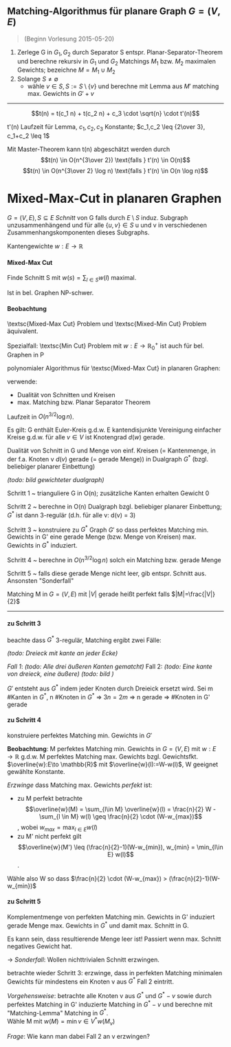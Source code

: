 ## Matching-Algorithmus für planare Graph $G=(V,E)$

> (Beginn Vorlesung 2015-05-20)

1. Zerlege G in $G_1, G_2$ durch Separator S entspr. Planar-Separator-Theorem und berechne rekursiv in $G_1$ und $G_2$ Matchings $M_1$ bzw. $M_2$ maximalen Gewichts; bezeichne $M=M_1 \cup M_2$
2. Solange $S\neq \emptyset$
	* wähle $v \in S, S:=S\setminus{\{v\}}$ und berechne mit Lemma aus $M'$ matching max. Gewichts in $G'+v$

---

$$t(n) = t(c_1 n) + t(c_2 n) + c_3 \cdot \sqrt{n} \cdot t'(n)$$

t'(n) Laufzeit für Lemma, $c_1,c_2,c_3$ Konstante; $c_1,c_2 \leq {2\over 3}, c_1+c_2 \leq 1$


Mit Master-Theorem kann t(n) abgeschätzt werden durch
$$t(n) \in O(n^{3\over 2}) \text{falls } t'(n) \in O(n)$$
$$t(n) \in O(n^{3\over 2} \log n) \text{falls } t'(n) \in O(n \log n)$$

# Mixed-Max-Cut in planaren Graphen

$G=(V,E), S\subseteq E$ _Schnitt_ von G falls durch $E\setminus S$ induz. Subgraph unzusammenhängend und für alle $\{u,v\} \in S$ u und v in verschiedenen Zusammenhangskomponenten dieses Subgraphs.


Kantengewichte $w:E\to \mathbb{R}$

#### Mixed-Max Cut

 Finde Schnitt S mit $w(s) = \sum_{l\in S} w(l)$ maximal.

Ist in bel. Graphen NP-schwer.

#### Beobachtung

\textsc{Mixed-Max Cut} Problem und \textsc{Mixed-Min Cut} Problem äquivalent.

Spezialfall: \textsc{Min Cut} Problem mit $w:E\to \mathbb{R}^{+}_0$ ist auch für bel. Graphen in P

polynomialer Algorithmus für \textsc{Mixed-Max Cut} in planaren Graphen:

verwende:

- Dualität von Schnitten und Kreisen
- max. Matching bzw. Planar Separator Theorem

Laufzeit in $O(n^{3/2} \log n)$.

Es gilt: G enthält Euler-Kreis g.d.w. E kantendisjunkte Vereinigung einfacher Kreise g.d.w. für alle $v\in V$ ist Knotengrad $d(w)$ gerade.

Dualität von Schnitt in G und Menge von einf. Kreisen (= Kantenmenge, in der f.a. Knoten v $d(v)$ gerade (= gerade Menge)) in Dualgraph $G^*$ (bzgl. beliebiger planarer Einbettung)

*(todo: bild gewichteter dualgraph)*

Schritt 1
  ~ trianguliere G in O(n); zusätzliche Kanten erhalten Gewicht 0

Schritt 2
  ~ berechne in O(n) Dualgraph bzgl. beliebiger planarer Einbettung; $G^*$ ist dann 3-regulär (d.h. für alle v: d(v) = 3)

Schritt 3
  ~ konstruiere zu $G^*$ Graph $G'$ so dass perfektes Matching min. Gewichts in G' eine gerade Menge (bzw. Menge von Kreisen) max. Gewichts in $G^*$ induziert.

Schritt 4
  ~ berechne in $O(n^{3/2} \log n)$ solch ein Matching bzw. gerade Menge

Schritt 5
  ~ falls diese gerade Menge nicht leer, gib entspr. Schnitt aus. Ansonsten "Sonderfall"

Matching M in $G=(V,E)$ mit $|V|$ gerade heißt perfekt falls $|M|=\frac{|V|}{2}$

---

#### zu Schritt 3

beachte dass $G^*$ 3-regulär, Matching ergibt zwei Fälle:

*(todo: Dreieck mit kante an jeder Ecke)*

_Fall 1_: *(todo: Alle drei äußeren Kanten gematcht)* Fall 2: *(todo: Eine kante von dreieck, eine äußere)*
*(todo: bild )*


$G'$ entsteht aus $G^*$ indem jeder Knoten durch Dreieick ersetzt wird. Sei m #Kanten in $G^*$, n #Knoten in $G^*$ ⇒ $3n = 2m$ ⇒ n gerade ⇒ #Knoten in G' gerade

#### zu Schritt 4

konstruiere perfektes Matching min. Gewichts in $G'$

__Beobachtung__: M perfektes Matching min. Gewichts in $G=(V,E)$ mit $w:E\to \mathbb{R}$ g.d.w. M perfektes Matching max. Gewichts bzgl. Gewichtsfkt. $\overline{w}:E\to \mathbb{R}$ mit $\overline{w}(l):=W-w(l)$, W geeignet gewählte Konstante.

_Erzwinge_ dass Matching max. Gewichts _perfekt_ ist:

- zu M perfekt betrachte $$\overline{w}(M) = \sum_{l\in M} \overline{w}(l) = \frac{n}{2} W - \sum_{l \in M} w(l) \geq \frac{n}{2} \cdot (W-w_{max})$$, wobei $w_{max} = \max_{l \in E} w(l)$
- zu M' nicht perfekt gilt $$\overline{w}(M') \leq (\frac{n}{2}-1)(W-w_{min}), w_{min} = \min_{l\in E} w(l)$$.

Wähle also W so dass $\frac{n}{2} \cdot (W-w_{max}) > (\frac{n}{2}-1)(W-w_{min})$

#### zu Schritt 5

Komplementmenge von perfekten Matching min. Gewichts in G' induziert gerade Menge max. Gewichts in $G^*$ und damit max. Schnitt in G.

Es kann sein, dass resultierende Menge leer ist! Passiert wenn max. Schnitt negatives Gewicht hat.


→ _Sonderfall_: Wollen nichttrivialen Schnitt erzwingen.

betrachte wieder Schritt 3: erzwinge, dass in perfekten Matching minimalen Gewichts für mindestens ein Knoten v aus $G^*$ Fall 2 eintritt.

_Vorgehensweise_: betrachte alle Knoten v aus $G^*$ und $G^* - v$ sowie durch perfektes Matching in G' induzierte Matching in $G^*-v$ und berechne mit "Matching-Lemma" Matching in $G^*$.  
Wähle M mit $w(M) = \min{v\in V^*} w(M_v)$

_Frage_: Wie kann man dabei Fall 2 an v erzwingen?

